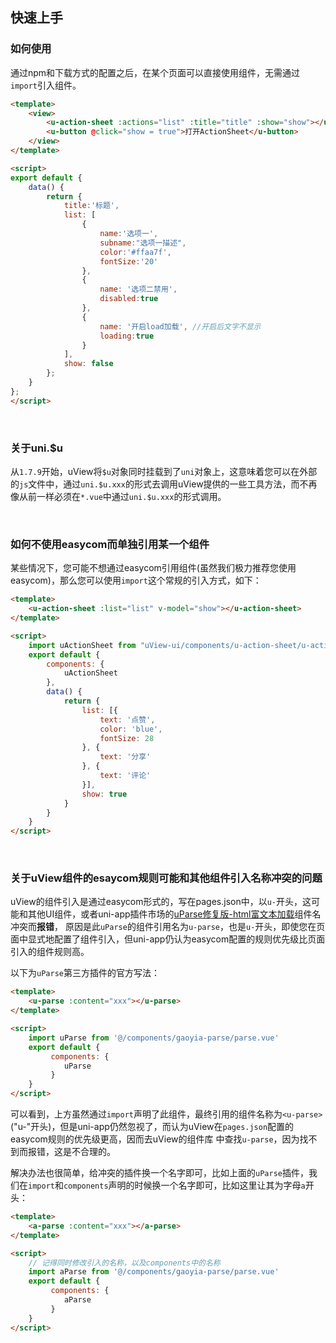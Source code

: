 ## 快速上手

<demo-model url="/"></demo-model>

### 如何使用

通过npm和下载方式的配置之后，在某个页面可以直接使用组件，无需通过`import`引入组件。

```html
<template>
	<view>
		<u-action-sheet :actions="list" :title="title" :show="show"></u-action-sheet>
		<u-button @click="show = true">打开ActionSheet</u-button>
	</view>
</template>

<script>
export default {
	data() {
		return {
			title:'标题',
			list: [
				{
					name:'选项一',
					subname:"选项一描述",
					color:'#ffaa7f',
					fontSize:'20'
				},
				{
					name: '选项二禁用',
					disabled:true
				},
				{
					name: '开启load加载', //开启后文字不显示
					loading:true
				}
			],
			show: false
		};
	}
};
</script>
```

<br>


### 关于uni.$u

从`1.7.9`开始，uView将`$u`对象同时挂载到了`uni`对象上，这意味着您可以在外部的`js`文件中，通过`uni.$u.xxx`的形式去调用uView提供的一些工具方法，而不再像从前一样必须在`*.vue`中通过`uni.$u.xxx`的形式调用。

<br>

### 如何不使用easycom而单独引用某一个组件

某些情况下，您可能不想通过easycom引用组件(虽然我们极力推荐您使用easycom)，那么您可以使用`import`这个常规的引入方式，如下：

```html
<template>
	<u-action-sheet :list="list" v-model="show"></u-action-sheet>
</template>

<script>
	import uActionSheet from "uView-ui/components/u-action-sheet/u-action-sheet.vue";
	export default {
		components: {
			uActionSheet
		},
		data() {
			return {
				list: [{
					text: '点赞',
					color: 'blue',
					fontSize: 28
				}, {
					text: '分享'
				}, {
					text: '评论'
				}],
				show: true
			}
		}
	}
</script>
```

<br>

### 关于uView组件的esaycom规则可能和其他组件引入名称冲突的问题

uView的组件引入是通过easycom形式的，写在pages.json中，以`u-`开头，这可能和其他UI组件，或者uni-app插件市场的[uParse修复版-html富文本加载](https://ext.dcloud.net.cn/plugin?id=364)组件名冲突而**报错**，
原因是此`uParse`的组件引用名为`u-parse`，也是`u-`开头，即使您在页面中显式地配置了组件引入，但uni-app仍认为easycom配置的规则优先级比页面引入的组件规则高。

以下为`uParse`第三方插件的官方写法：

```html
<template>
    <u-parse :content="xxx"></u-parse>
</template>

<script>
	import uParse from '@/components/gaoyia-parse/parse.vue'
	export default {
		 components: {
			uParse
		 }
	}
</script>
```

可以看到，上方虽然通过`import`声明了此组件，最终引用的组件名称为`<u-parse>`("u-"开头)，但是uni-app仍然忽视了，而认为uView在`pages.json`配置的easycom规则的优先级更高，因而去uView的组件库
中查找`u-parse`，因为找不到而报错，这是不合理的。

解决办法也很简单，给冲突的插件换一个名字即可，比如上面的`uParse`插件，我们在`import`和`components`声明的时候换一个名字即可，比如这里让其为字母`a`开头：

```html
<template>
    <a-parse :content="xxx"></a-parse>
</template>

<script>
	// 记得同时修改引入的名称，以及components中的名称
	import aParse from '@/components/gaoyia-parse/parse.vue'
	export default {
		 components: {
			aParse
		 }
	}
</script>
```
